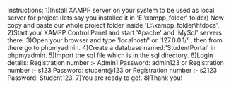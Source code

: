 Instructions:
1)Install XAMPP server on your system to be used as local server for project.(lets say you installed it in 'E:\xampp_folder' folder) Now copy and paste our whole project folder inside 'E:\xampp_folder\htdocs'.
2)Start your XAMPP Control Panel and start 'Apache' and 'MySql' servers there.
3)Open your browser and type 'localhost/' or '127.0.0.1/' , then from there go to phpmyadmin.
4)Create a database named:'StudentPortal' in phpmyadmin.
5)Import the sql file which is in the sql directory.
6)Login details: Registration number :- Admin1 Password: admin123 or Registration number :- s123 Password: student@123 or Registration number :- s2123 Password: Student123.
7)You are ready to go!.
8)Thank you!

